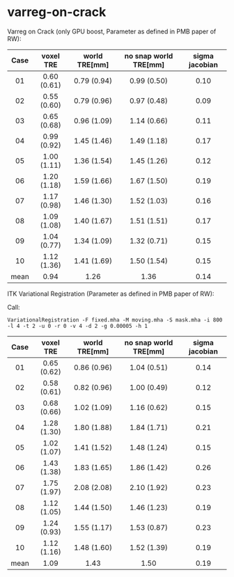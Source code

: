 # varreg-on-crack


Varreg on Crack (only GPU boost, Parameter as defined in PMB paper of RW):

| Case |  voxel TRE  | world TRE[mm] | no snap world TRE[mm] | sigma jacobian |
|:----:|:-----------:|:-------------:|:---------------------:|:--------------:|
|  01  | 0.60 (0.61) |  0.79 (0.94)  |      0.99 (0.50)      |      0.10      |
|  02  | 0.55 (0.60) |  0.79 (0.96)  |      0.97 (0.48)      |      0.09      |
|  03  | 0.65 (0.68) |  0.96 (1.09)  |      1.14 (0.66)      |      0.11      |
|  04  | 0.99 (0.92) |  1.45 (1.46)  |      1.49 (1.18)      |      0.17      |
|  05  | 1.00 (1.11) |  1.36 (1.54)  |      1.45 (1.26)      |      0.12      |
|  06  | 1.20 (1.18) |  1.59 (1.66)  |      1.67 (1.50)      |      0.19      |
|  07  | 1.17 (0.98) |  1.46 (1.30)  |      1.52 (1.03)      |      0.16      |
|  08  | 1.09 (1.08) |  1.40 (1.67)  |      1.51 (1.51)      |      0.17      |
|  09  | 1.04 (0.77) |  1.34 (1.09)  |      1.32 (0.71)      |      0.15      |
|  10  | 1.12 (1.36) |  1.41 (1.69)  |      1.50 (1.54)      |      0.15      |
| mean |    0.94     |     1.26      |         1.36          |      0.14      |


ITK Variational Registration (Parameter as defined in PMB paper of RW):

Call:

```
VariationalRegistration -F fixed.mha -M moving.mha -S mask.mha -i 800 -l 4 -t 2 -u 0 -r 0 -v 4 -d 2 -g 0.00005 -h 1
```

| Case |  voxel TRE  | world TRE[mm] | no snap world TRE[mm] | sigma jacobian |
|:----:|:-----------:|:-------------:|:---------------------:|:--------------:|
|  01  | 0.65 (0.62) |  0.86 (0.96)  |      1.04 (0.51)      |      0.14      |
|  02  | 0.58 (0.61) |  0.82 (0.96)  |      1.00 (0.49)      |      0.12      |
|  03  | 0.68 (0.66) |  1.02 (1.09)  |      1.16 (0.62)      |      0.15      |
|  04  | 1.28 (1.30) |  1.80 (1.88)  |      1.84 (1.71)      |      0.21      |
|  05  | 1.02 (1.07) |  1.41 (1.52)  |      1.48 (1.24)      |      0.15      |
|  06  | 1.43 (1.38) |  1.83 (1.65)  |      1.86 (1.42)      |      0.26      |
|  07  | 1.75 (1.97) |  2.08 (2.08)  |      2.10 (1.92)      |      0.23      |
|  08  | 1.12 (1.05) |  1.44 (1.50)  |      1.46 (1.23)      |      0.19      |
|  09  | 1.24 (0.93) |  1.55 (1.17)  |      1.53 (0.87)      |      0.23      |
|  10  | 1.12 (1.16) |  1.48 (1.60)  |      1.52 (1.39)      |      0.19      |
| mean |    1.09     |     1.43      |         1.50          |      0.19      |
